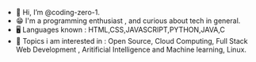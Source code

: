 - 👋 Hi, I’m @coding-zero-1.
- 😁 I'm a programming enthusiast , and curious about tech in general.
- 🖥️ Languages known : HTML,CSS,JAVASCRIPT,PYTHON,JAVA,C
- 📖 Topics i am interested in : Open Source, Cloud Computing, Full Stack Web Development , Aritificial Intelligence and Machine learning, Linux.
